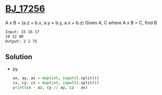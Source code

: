 # [BJ_17256](https://acmicpc.net/problem/17256)

A x B = (a.z + b.x, a.y × b.y, a.x + b.z)
Given A, C where A x B = C, find B

```txt
Input: 15 16 17
19 32 90
Output: 2 2 75
```

## Solution

* py

  ```py
  ax, ay, az = map(int, input().split())
  cx, cy, cz = map(int, input().split())
  print(cx - az, cy // ay, cz - ax)
  ```
